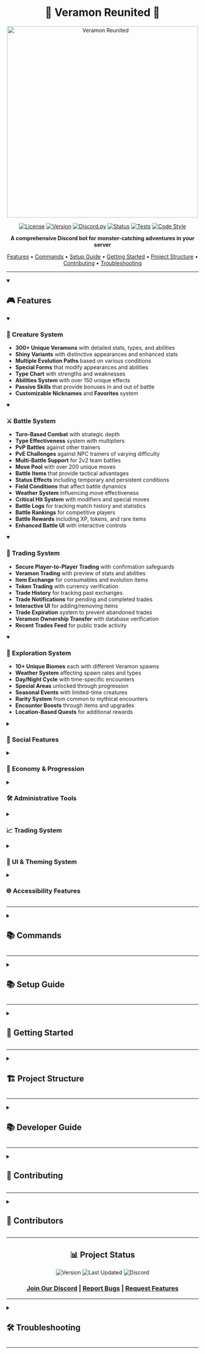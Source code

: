 <div align="center">

# 🌟 Veramon Reunited 🌟

<img src="https://i.imgur.com/EMNMEsp.jpeg" alt="Veramon Reunited" width="500"/>

[![License](https://img.shields.io/badge/License-MIT-blue.svg?style=flat-square)](https://github.com/killerdash117/veramon-reunited/blob/master/LICENSE)
[![Version](https://img.shields.io/badge/Version-v0.33.0-brightgreen.svg?style=flat-square)](https://github.com/killerdash117/veramon-reunited/releases)
[![Discord.py](https://img.shields.io/badge/Discord.py-2.3.0-blue.svg?style=flat-square)](https://github.com/Rapptz/discord.py)
[![Status](https://img.shields.io/badge/Status-In%20Development-orange.svg?style=flat-square)](https://github.com/killerdash117/veramon-reunited)
[![Tests](https://img.shields.io/badge/Tests-Passing-brightgreen.svg?style=flat-square)](https://github.com/killerdash117/veramon-reunited/actions)
[![Code Style](https://img.shields.io/badge/Code%20Style-PEP8-blueviolet.svg?style=flat-square)](https://www.python.org/dev/peps/pep-0008/)

**A comprehensive Discord bot for monster-catching adventures in your server**

[Features](#-features) • [Commands](#-commands) • [Setup Guide](#-setup-guide) • [Getting Started](#-getting-started) • [Project Structure](#-project-structure) • [Contributing](#-contributing) • [Troubleshooting](#-troubleshooting)

</div>

---

<details open>
<summary><h2> 🎮 Features</h2></summary>

<details open>
<summary><h3> 🦖 Creature System</h3></summary>

- **300+ Unique Veramons** with detailed stats, types, and abilities
- **Shiny Variants** with distinctive appearances and enhanced stats
- **Multiple Evolution Paths** based on various conditions
- **Special Forms** that modify appearances and abilities
- **Type Chart** with strengths and weaknesses
- **Abilities System** with over 150 unique effects
- **Passive Skills** that provide bonuses in and out of battle
- **Customizable Nicknames** and **Favorites** system

</details>

<details open>
<summary><h3> ⚔️ Battle System</h3></summary>

- **Turn-Based Combat** with strategic depth
- **Type Effectiveness** system with multipliers
- **PvP Battles** against other trainers
- **PvE Challenges** against NPC trainers of varying difficulty
- **Multi-Battle Support** for 2v2 team battles
- **Move Pool** with over 200 unique moves
- **Battle Items** that provide tactical advantages
- **Status Effects** including temporary and persistent conditions
- **Field Conditions** that affect battle dynamics
- **Weather System** influencing move effectiveness
- **Critical Hit System** with modifiers and special moves
- **Battle Logs** for tracking match history and statistics
- **Battle Rankings** for competitive players
- **Battle Rewards** including XP, tokens, and rare items
- **Enhanced Battle UI** with interactive controls

</details>

<details open>
<summary><h3> 🔄 Trading System</h3></summary>

- **Secure Player-to-Player Trading** with confirmation safeguards
- **Veramon Trading** with preview of stats and abilities
- **Item Exchange** for consumables and evolution items
- **Token Trading** with currency verification
- **Trade History** for tracking past exchanges
- **Trade Notifications** for pending and completed trades
- **Interactive UI** for adding/removing items
- **Trade Expiration** system to prevent abandoned trades
- **Veramon Ownership Transfer** with database verification
- **Recent Trades Feed** for public trade activity

</details>

<details open>
<summary><h3> 🌳 Exploration System</h3></summary>

- **10+ Unique Biomes** each with different Veramon spawns
- **Weather System** affecting spawn rates and types
- **Day/Night Cycle** with time-specific encounters
- **Special Areas** unlocked through progression
- **Seasonal Events** with limited-time creatures
- **Rarity System** from common to mythical encounters
- **Encounter Boosts** through items and upgrades
- **Location-Based Quests** for additional rewards

</details>

<details>
<summary><h3> 👥 Social Features</h3></summary>

- **Trading System** for exchanging Veramon and items
- **Guild System** for team-based gameplay
- **Faction Wars** with territory control mechanics
- **Leaderboards** tracking various achievements
- **Party System** for coordinated exploration
- **Tournaments** with brackets and prizes
- **Friend System** with benefits for playing together
- **Profile Customization** with themes and backgrounds
- **Achievement Display** to showcase accomplishments

</details>

<details>
<summary><h3> 💸 Economy & Progression</h3></summary>

- **Token Economy** with multiple ways to earn and spend
- **Item Shop** with rotating inventory
- **VIP Shop** with exclusive items for supporters
- **Level System** for trainers with increasing benefits
- **Quest System** with daily, weekly, and special tasks
- **Achievement System** with milestone rewards
- **Collection Completion** bonuses and tracking
- **Seasonal Events** with exclusive rewards
- **Battle Pass** system with free and premium tiers

</details>

<details>
<summary><h3> 🛠️ Administrative Tools</h3></summary>

- **Setup Wizard** for easy server configuration
- **Customizable Settings** for spawn rates, rewards, and more
- **Moderation Commands** for managing players and events
- **Statistics Dashboard** for server activity monitoring
- **Role Integration** with Discord server roles
- **Channel Configuration** for dedicated gameplay areas
- **Announcement System** for server-wide notifications
- **Backup System** for database management
- **Update Notifications** for new features and changes

</details>

<details>
<summary><h3> 📈 Trading System</h3></summary>

- **Direct Player Trading** with security verification
- **Enhanced Trading UI** with side-by-side comparison views
- **Trade History** for tracking past exchanges
- **Item and Veramon Trading** with multi-select capability
- **Trade Confirmation** requiring both parties' approval
- **Visual Trade Verification** showing exactly what's being traded
- **Scam Protection** with multiple safeguards
- **Recent Trades Log** viewable through commands
- **Trade Metrics** tracking popular trades and values

</details>

<details>
<summary><h3> 🎨 UI & Theming System</h3></summary>

- **Customizable Themes** with different color schemes and styles
- **Personal Theme Settings** saved per user
- **Interactive UI Components** with modern Discord features
- **Carousel Views** for browsing collections and items
- **Enhanced Selection Menus** with category support
- **Theme Preview System** to test before applying
- **Styled Embeds** with consistent visual language
- **Visual State Changes** for battles and special events
- **Color Customization** for indicators and highlights
- **Accessibility Options** with high-contrast themes
- **UI Integration** with all major game systems

</details>

<details>
<summary><h3> 🌐 Accessibility Features</h3></summary>

- **Comprehensive Accessibility Settings** - Complete settings panel with multiple options
- **Text Size Options** - Small, Medium, Large, and Extra Large text for all UI elements
- **Color Vision Deficiency Support**:
  - Deuteranopia mode (green-blind friendly)
  - Protanopia mode (red-blind friendly)
  - Tritanopia mode (blue-blind friendly)
  - Monochrome/grayscale mode
- **High Contrast Mode** - Enhanced visibility with maximized contrast
- **Visual Update Controls** - Configure frequency of UI updates based on user preference
- **Simplified UI Mode** - Cleaner layouts with reduced visual complexity
- **Extended Interaction Timeouts** - Longer response windows for battles and trades
- **Extra Button Spacing** - Improved motor accessibility for button interactions
- **Screen Reader Support** - Enhanced descriptions and alt text for images
- **Shortcut Buttons Panel** - Quick access to common accessibility settings
- **Command Aliases** - Simple text commands for quick accessibility adjustments
- **Theme Integration** - Accessibility settings applied consistently across all UI elements
- **Persistence** - Settings saved per user across sessions

Access these features with the `/accessibility` command or use the `!shortcuts` command for quick access to essential options.

</details>

</details>

---

<details>
<summary><h2> 📚 Commands</h2></summary>

<details>
<summary><h3> Getting Started</h3></summary>

| Command | Description | Example |
|---------|-------------|---------|
| `/help` | View available commands | `/help` |
| `/start` | Begin your Veramon adventure | `/start` |
| `/tutorial` | Interactive guide to gameplay | `/tutorial` |
| `/daily` | Claim daily rewards | `/daily` |
| `/profile` | View your trainer profile | `/profile` |
| `/collection` | View your Veramon collection | `/collection` |

</details>

<details>
<summary><h3> Exploration</h3></summary>

| Command | Description | Example |
|---------|-------------|---------|
| `/explore` | Explore for wild Veramon | `/explore` |
| `/explore [biome]` | Explore a specific biome | `/explore forest` |
| `/catch [veramon_id]` | Attempt to catch a wild Veramon | `/catch w12345` |
| `/biomes` | View available biomes | `/biomes` |
| `/weather` | Check current weather conditions | `/weather` |

</details>

<details>
<summary><h3> Battle System</h3></summary>

| Command | Description | Example |
|---------|-------------|---------|
| `/battle_pve [difficulty]` | Battle an NPC trainer | `/battle_pve normal` |
| `/battle_pvp [player]` | Challenge another player | `/battle_pvp @Username` |
| `/battle_multi [type] [team_size]` | Start a multi-player battle | `/battle_multi 2v2 2` |
| `/move [move_id]` | Use a move in battle | `/move tackle` |
| `/switch [veramon_id]` | Switch active Veramon in battle | `/switch v12345` |

</details>

<details>
<summary><h3> Economy & Shopping</h3></summary>

| Command | Description | Example |
|---------|-------------|---------|
| `/balance` | Check your token balance | `/balance` |
| `/shop` | Browse the item shop | `/shop` |
| `/shop [category]` | Browse a specific shop category | `/shop boosts` |
| `/shop_buy [item_id] [quantity]` | Purchase an item | `/shop_buy token_magnet 1` |
| `/inventory` | View your items | `/inventory` |
| `/use [item_id] [target]` | Use an item | `/use potion v12345` |

</details>

<details>
<summary><h3> Social & Guilds</h3></summary>

| Command | Description | Example |
|---------|-------------|---------|
| `/guild_create [name]` | Create a new guild | `/guild_create PokeExplorers` |
| `/guild_join [guild_id]` | Join an existing guild | `/guild_join g12345` |
| `/guild_leave` | Leave your current guild | `/guild_leave` |
| `/guild_info [guild_id]` | View guild details | `/guild_info g12345` |
| `/guild_invite [player]` | Invite a player to your guild | `/guild_invite @Username` |
| `/leaderboard [category]` | View leaderboards | `/leaderboard catches` |

</details>

<details>
<summary><h3> Faction System</h3></summary>

| Command | Description | Example |
|---------|-------------|---------|
| `/faction_join [faction_name]` | Request to join a faction | `/faction_join Mystic` |
| `/faction_info [faction_name]` | View faction details | `/faction_info Mystic` |
| `/faction_leave` | Leave your current faction | `/faction_leave` |
| `/faction_upgrade [upgrade_name]` | Purchase faction upgrades | `/faction_upgrade token_economy` |
| `/faction_buff [buff_type]` | Activate faction-wide buffs | `/faction_buff token` |
| `/faction_war [target_faction]` | Declare war on another faction | `/faction_war Valor` |
| `/faction_shop` | Browse faction-specific shop | `/faction_shop` |
| `/faction_level` | Check faction level and progress | `/faction_level` |
| `/faction_contribute [amount]` | Donate tokens to faction treasury | `/faction_contribute 1000` |

</details>

<details>
<summary><h3> VIP Commands</h3></summary>

| Command | Description | Example |
|---------|-------------|---------|
| `/vip_shop` | Browse VIP-exclusive shop | `/vip_shop` |
| `/vip_shop_buy [item_id] [quantity]` | Purchase from VIP shop | `/vip_shop_buy premium_token_pack 1` |
| `/daily_vip` | Claim enhanced VIP daily rewards | `/daily_vip` |
| `/nickname_color [color]` | Change nickname color in bot embeds | `/nickname_color #FF5500` |

</details>

<details>
<summary><h3> Moderation Commands</h3></summary>

| Command | Description | Example |
|---------|-------------|---------|
| `/mod_trade_view [trade_id]` | View details of any trade | `/mod_trade_view t12345` |
| `/mod_battle_view [battle_id]` | View details of any battle | `/mod_battle_view b12345` |
| `/mod_mute [user] [duration]` | Temporarily mute a user from bot commands | `/mod_mute @Username 1h` |
| `/mod_unmute [user]` | Remove a mute from a user | `/mod_unmute @Username` |
| `/mod_announce [message]` | Send an announcement to all players | `/mod_announce Server event starting soon!` |

</details>

<details>
<summary><h3> Administration Commands</h3></summary>

| Command | Description | Example |
|---------|-------------|---------|
| `/admin_setup` | Run the interactive setup wizard | `/admin_setup` |
| `/admin_config [category]` | Configure bot settings | `/admin_config spawns` |
| `/admin_roles` | Configure role permissions | `/admin_roles` |
| `/admin_channels` | Configure channel settings | `/admin_channels` |
| `/admin_spawn` | Force spawn a Veramon | `/admin_spawn` |
| `/admin_event [event_id] [action]` | Manage server events | `/admin_event summer_fest start` |
| `/admin_reset [player]` | Reset a player's progress | `/admin_reset @Username` |
| `/admin_backup` | Create a database backup | `/admin_backup` |
| `/admin_restore [backup_id]` | Restore from a backup | `/admin_restore backup_20250415` |

</details>

</details>

---

<details>
<summary><h2> 📚 Setup Guide</h2></summary>

<details>
<summary><h3> Installation for Bot Developers</h3></summary>

1. **Clone the Repository**
   ```bash
   git clone https://github.com/killerdash117/veramon-reunited.git
   cd veramon-reunited
   ```

2. **Set Up Environment**
   ```bash
   # Create and activate virtual environment
   python -m venv venv
   
   # Windows
   venv\Scripts\activate
   
   # Linux/macOS
   source venv/bin/activate
   
   # Install dependencies
   pip install -r requirements.txt
   ```

3. **Configure Environment Variables**
   Create a `.env` file in the root directory with the following:
   ```
   BOT_TOKEN=your_discord_bot_token_here
   ```

4. **Run the Bot**
   ```bash
   python src/main.py
   ```

5. **Get Bot Token**
   - Go to [Discord Developer Portal](https://discord.com/developers/applications)
   - Create a new application and add a bot
   - Enable necessary intents (Message Content, Server Members, Presence)
   - Copy the token to your `.env` file

</details>

<details>
<summary><h3> Adding to Your Server</h3></summary>

1. **[Click Here to Invite the Bot](https://discord.com/)**
2. Select the server you wish to add Veramon Reunited to
3. Authorize the required permissions
4. The bot will join your server ready to use!

</details>

<details>
<summary><h3> Quick Setup</h3></summary>

1. Run the interactive setup wizard with `/setup`
2. Follow the step-by-step prompts to configure:
   - General settings (bot prefix, status, timezone)
   - Game features (battles, trading, quests, events)
   - Economy settings (token rewards, starting balances)
   - Spawn settings (rates, rarities, biomes)
   - Channel configurations (for spawns, announcements, logs)
   - Role assignments (admin, moderator, VIP)
   - Security settings (rate limits, cooldowns)
3. Your configuration changes are saved automatically

</details>

<details>
<summary><h3> Manual Setup</h3></summary>

If you prefer a more hands-on approach, you can also set up the bot manually:

1. Create these recommended roles (optional but encouraged):
   - **Veramon Trainer** - For regular users
   - **VIP** - For premium users or supporters
   - **Mod** - For server moderators
   - **Admin** - For server administrators
   - **Dev** - For bot developers
2. Start with basic commands:
   - `/help` - View available commands
   - `/start` - Begin your adventure
   - `/explore` - Find your first Veramon

</details>

<details>
<summary><h3> Server Configuration</h3></summary>

Server administrators can customize the bot experience:

1. Use `/admin_config` to adjust:
   - Spawn rates and catch difficulties
   - Economy balance
   - Feature availability
   - Channel restrictions

2. Set up dedicated channels (recommended):
   - `#veramon-catching` - For exploration and catching
   - `#veramon-battles` - For trainer battles
   - `#veramon-trading` - For trading marketplace
   - `#veramon-announcements` - For bot announcements

</details>

</details>

---

<details>
<summary><h2> 🚀 Getting Started</h2></summary>

<details>
<summary><h3> Quick Start Guide</h3></summary>

After installation, try these commands to get started quickly:

1. **Catch your first Veramon**
   ```
   /explore
   ```
   When a Veramon appears, use:
   ```
   /catch
   ```

2. **View your collection**
   ```
   /collection
   ```

3. **Start a PvE battle**
   ```
   /battle_pve easy
   ```

4. **Check available commands**
   ```
   /help
   ```

5. **Join a faction**
   ```
   /faction_join
   ```
</details>

<details>
<summary><h3> Configuration Examples</h3></summary>

#### Basic Server Setup

```
/admin_config spawn_rate 15
/admin_config pve_rewards medium
/admin_config default_channel #veramon-catches
```

#### Advanced Battle Configuration

```
/admin_config battle_timeout 120
/admin_config battle_rewards high
/admin_config battle_ranking true
```

#### Economy Settings

```
/admin_config starting_tokens 500
/admin_config catch_reward 25
/admin_config shop_refresh 12
```
</details>

<details>
<summary><h3> Sample Workflows</h3></summary>

#### Trading Workflow

1. Initiate a trade
   ```
   /trade_create @UserName
   ```

2. Add a Veramon to the trade
   ```
   /trade_add veramon FlameRex
   ```

3. Confirm the trade
   ```
   /trade_confirm
   ```

4. Wait for the other user to confirm
   
5. Trade completes automatically once both users confirm

#### Battle Tournament Setup

1. Create a tournament
   ```
   /tournament_create name:Weekly Showdown format:single_elimination
   ```

2. Set tournament options
   ```
   /tournament_options max_participants:16 level_cap:50
   ```

3. Open registrations
   ```
   /tournament_open
   ```

4. Start the tournament
   ```
   /tournament_start
   ```
</details>

</details>

---

<details>
<summary><h2> 🏗️ Project Structure</h2></summary>

This section provides an overview of the Veramon Reunited project structure and organization.

<details>
<summary><h3> Directory Structure</h3></summary>

```
veramon_reunited/
├── data/                   # Game data files (Veramon database, items, etc.)
├── src/                    # Source code
│   ├── assets/             # Static assets (images, sounds, etc.)
│   ├── cogs/               # Discord bot command groups
│   │   ├── admin/          # Administrative commands
│   │   ├── economy/        # Economy and trading commands
│   │   ├── gameplay/       # Core gameplay commands
│   │   └── ...             # Other command categories
│   ├── core/               # Core bot functionality
│   ├── data/               # Data loading and management
│   ├── db/                 # Database operations
│   ├── defaults/           # Default configuration
│   ├── models/             # Data models and business logic
│   ├── tools/              # Testing and maintenance tools
│   ├── ui/                 # Legacy UI components
│   ├── utils/              # Utility functions
│   │   └── ui/             # UI components
│   └── main.py             # Bot entry point
├── tests/                  # Test suite
├── .env.sample             # Environment variable template
├── CHANGELOG.md            # Version history
├── LICENSE                 # License information
├── OWNERSHIP.md            # Project ownership details
├── README.md               # Project documentation
└── requirements.txt        # Python dependencies
```
</details>

<details>
<summary><h3> Database Structure</h3></summary>

The Veramon bot uses SQLite for data storage with these key tables:

#### Core Tables
- **users** - Player profiles and statistics
- **captures** - Veramon ownership and individual data
- **items** - Player inventory items

#### Battle System
- **battles** - Battle records and metadata
- **battle_participants** - Players/NPCs in battles
- **battle_veramon** - Veramon details for battles
- **battle_logs** - Turn-by-turn battle records

#### Trading System
- **trades** - Trade records and status
- **trade_items** - Items included in trades

#### World & Economy
- **factions** - Faction data and standings
- **faction_members** - Player faction membership
- **shop_items** - Available shop inventory

The database uses optimized indices for:
- `captures.user_id` - Fast collection lookup
- `battles.status` - Quick filtering of active battles
- `trades.status` - Efficient trade status checks
- `battle_participants.battle_id` - Fast battle participant lookup

Data integrity is maintained through foreign key constraints and transaction-based operations.
</details>

<details>
<summary><h3> Architectural Overview</h3></summary>

Veramon Reunited follows a layered architecture:

1. **Discord Integration Layer**
   - **Cogs**: Command handling and Discord interactions
   - **Event Handlers**: Discord event processing
   - **UI Components**: Interactive Discord UI elements

2. **Business Logic Layer**
   - **Models**: Core game mechanics and data structures 
   - **Services**: Cross-cutting operations and orchestration
   - **Managers**: State management for long-running processes

3. **Data Access Layer**
   - **Database Managers**: Abstraction over direct SQL
   - **Data Loaders**: Efficient data retrieval and caching
   - **Persistence Logic**: Save and load operations

4. **Infrastructure Layer**
   - **Configuration**: Environment and server settings
   - **Logging**: Application monitoring
   - **Performance Metrics**: System performance tracking

#### System Interactions

```
Discord Commands → Cogs → Models → Database Managers → Database
     ↑               |       ↑           |
     └─── UI Components ←────┴───────────┘
```

The architecture supports:
- **Separation of Concerns**: Each component has distinct responsibilities
- **Testability**: Components can be tested in isolation
- **Extensibility**: New features can be added with minimal changes to existing code
- **Performance**: Critical paths are optimized with caching and efficient database access
</details>

<details>
<summary><h3> Key Components</h3></summary>

#### Battle System

The battle system is implemented across multiple files:
- **Models**: `src/models/battle.py`, `src/models/battle_actor.py`, `src/models/battle_mechanics.py`
- **UI**: `src/utils/ui/battle_ui.py`, `src/utils/ui/battle_ui_enhanced.py`, `src/utils/ui/battle_ui_integration.py`
- **Cogs**: `src/cogs/gameplay/battle_cog.py`

#### Trading System

The trading system is implemented across:
- **Models**: `src/models/trade.py`
- **UI**: `src/utils/ui/trade_ui.py`, `src/utils/ui/trading_ui_enhanced.py`, `src/utils/ui/trading_ui_integration.py`
- **Cogs**: `src/cogs/economy/trading_cog.py`

#### Core Game Data

Veramon data and game mechanics are defined in:
- **Veramon Definitions**: `data/veramon_database.json`
- **Models**: `src/models/veramon.py`
- **Data Loading**: `src/utils/data_loader.py`, `src/utils/cache.py`
</details>

</details>

---

<details>
<summary><h2> 📚 Developer Guide</h2></summary>

<details>
<summary><h3> Project Structure</h3></summary>

The Veramon Reunited codebase is organized for maintainability and separation of concerns:

```
veramon_reunited/
├── README.md             # Project documentation
├── main.py               # Bot entry point
├── src/                  # Source code
│   ├── bot.py            # Core Discord bot configuration
│   ├── cogs/             # Discord command modules 
│   │   ├── admin/        # Administrative commands
│   │   ├── gameplay/     # Core gameplay commands
│   │   └── social/       # Community interaction commands
│   ├── models/           # Data models
│   │   ├── battle.py     # Battle mechanics
│   │   ├── battle_actor.py # Actor-based battle implementation
│   │   ├── battle_manager.py # Battle actor management
│   │   ├── permissions.py # Permission system
│   │   └── veramon.py    # Creature system
│   ├── utils/            # Utility functions
│   │   ├── actor_system.py # Actor-based architecture
│   │   ├── battle_metrics.py # Battle performance tracking
│   │   ├── cache_manager.py # Caching mechanisms
│   │   ├── data_loader.py # JSON data loading
│   │   ├── performance_monitor.py # System metrics
│   │   └── ui_helpers.py # Discord UI utilities
│   └── db/               # Database management
│       ├── db.py         # Database connection
│       ├── schema.py     # Schema definition
│       └── cache_manager.py # Query caching
└── data/                 # Game data (JSON)
    ├── veramon/          # Creature definitions
    ├── moves/            # Ability definitions
    └── items/            # Item definitions
```

</details>

<details>
<summary><h3> Key Technologies</h3></summary>

| Technology | Purpose |
|------------|---------|
| **discord.py** | Python library for Discord API interaction |
| **Discord UI Components** | Buttons, selects, and modals for interactive gameplay |
| **SQLite** | Local database storage for user data and game state |
| **JSON** | Data storage for game assets |
| **Actor System** | Battle state management architecture |
| **python-dotenv** | Environment variable management |
| **SQLAlchemy** | ORM for database interactions |

</details>

<details>
<summary><h3> Core Systems</h3></summary>

#### Discord Integration

The bot is built entirely around Discord's interface capabilities:

- **Slash Commands** - All user interactions start with / commands
- **Button Interactions** - Battle controls, team management, and navigation
- **Embeds** - Rich visual displays for battles, profiles, and game information
- **Ephemeral Messages** - Private responses for sensitive information
- **Component Interactions** - Selection menus, modals for user input

#### Actor-Based Architecture

The battle system utilizes an actor-based architecture, providing:

- **Isolation** - Each battle runs in its own isolated context
- **Persistence** - Battles persist through bot restarts
- **Discord Compatibility** - Designed to handle Discord's interaction timeouts
- **Resilience** - Error handling and graceful recovery

```python
# Example of Discord command calling the actor system
@app_commands.command(name="battle_move", description="Execute a move in battle")
async def battle_move(self, interaction: discord.Interaction, move_name: str):
    # Defer the response to avoid Discord timeout
    await interaction.response.defer(ephemeral=True)
    
    battle_id = self.get_user_battle(str(interaction.user.id))
    if not battle_id:
        return await interaction.followup.send("You're not in a battle!")
    
    # Get the battle actor through the manager
    battle_ref = self.battle_manager.get_battle(battle_id)
    
    # Send a message to the actor and await response
    result = await battle_ref.ask({
        "action": "execute_move",
        "user_id": str(interaction.user.id),
        "move_name": move_name
    })
    
    # Send the result back to Discord
    await interaction.followup.send(result["message"])
```

#### Battle Metrics and Performance

The system includes comprehensive performance monitoring for Discord interactions:

- **Query Timing** - Database operation tracking
- **Battle Performance** - Metrics on battle duration and complexity
- **User Response Time** - Tracking interaction responsiveness
- **Caching System** - Efficient data retrieval for common operations
- **Automated Optimization** - Background tasks to maintain performance

</details>

<details>
<summary><h3> Testing</h3></summary>

#### Running Tests

```bash
# Run all tests
python -m unittest discover tests

# Run specific test module
python -m unittest tests.test_battle_system
```

#### Test Coverage

- **Unit Tests** - Core game mechanics and calculations
- **Integration Tests** - Database operations and state management
- **Mock Testing** - Discord API interactions with simulated responses
- **Performance Testing** - Load testing for multi-battle scenarios

</details>

</details>

---

<details>
<summary><h2> 🤝 Contributing</h2></summary>

<details>
<summary><h3> How to Contribute</h3></summary>

1. Fork the repository
2. Create a feature branch (`git checkout -b feature/amazing-feature`)
3. Commit your changes (`git commit -m 'Add some amazing feature'`)
4. Push to the branch (`git push origin feature/amazing-feature`)
5. Open a Pull Request

</details>

<details>
<summary><h3> Contribution Guidelines</h3></summary>

- Follow the existing code style and conventions
- Write clear, descriptive commit messages
- Include tests for new features
- Update documentation for changes
- Keep PRs focused on a single feature or bug fix

</details>

<details>
<summary><h3> Code Review Process</h3></summary>

1. All PRs require review from at least one maintainer
2. Automated tests must pass
3. Documentation must be updated if needed
4. Changes should maintain or improve code quality

</details>

</details>

---

<details>
<summary><h2> 👥 Contributors</h2></summary>

- **killerdash117** - Project founder and lead developer
- **Darkrell** - Tester and server provider

</details>

---

<div align="center">

## 📊 Project Status

![Version](https://img.shields.io/badge/version-v0.33.000-brightgreen.svg)
![Last Updated](https://img.shields.io/badge/last%20updated-April%2021%2C%202025-blue.svg)
![Discord](https://img.shields.io/discord/XXXXXX?label=discord&logo=discord&logoColor=white)

### [Join Our Discord](https://discord.gg/veramon) | [Report Bugs](https://github.com/killerdash117/veramon-reunited/issues) | [Request Features](https://github.com/killerdash117/veramon-reunited/issues)

</div>

---

<details>
<summary><h2> 🛠️ Troubleshooting</h2></summary>

<details>
<summary><h3> Common Issues</h3></summary>

#### Bot Not Responding
- Ensure your bot token is correct in .env
- Check Discord connection status
- Verify the bot has proper permissions in your server

#### Database Errors
- Run `python src/tools/fix_database_indices.py` to repair database
- Ensure SQLite is properly installed
- Check write permissions in the data directory

#### Battle System Problems
- Install required dependency: `pip install psutil`
- Check battle logs for errors: `/admin_logs battle_system`
- Restart battle service: `/admin_service restart battle_system`

#### Missing Veramon Data
- Run `python src/tools/fix_data_structure.py` to repair Veramon data
- Verify data files exist in the data directory
- Check JSON formatting in Veramon database files
</details>

<details>
<summary><h3> Error Codes</h3></summary>

| Code | Description | Solution |
|------|-------------|----------|
| E001 | Discord API Rate Limit | Wait a few minutes before trying again |
| E002 | Database Connection Failed | Check database file permissions |
| E003 | Veramon Data Missing | Run `python src/tools/fix_data_structure.py` |
| E004 | Battle System Error | Install psutil and restart the bot |
| E005 | Trading System Error | Check database indices and connectivity |
| E006 | Permission Error | Ensure bot has proper Discord permissions |
</details>

<details>
<summary><h3> Getting Help</h3></summary>

If you encounter issues not covered here:

1. Check the [Issues page](https://github.com/killerdash117/veramon-reunited/issues) for similar problems
2. Run `/debug_info` to generate a diagnostic report
3. Join our [Discord server](https://discord.gg/veramon) for community support
4. Open a new issue with detailed information about the problem
</details>

</details>

---
